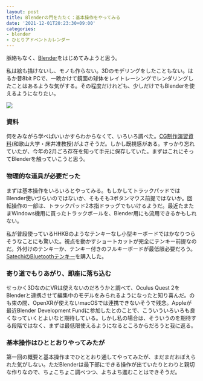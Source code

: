 ```yaml
---
layout: post
title: Blenderの門をたたく：基本操作をやってみる
date: '2021-12-01T20:23:30+09:00'
categories:
- blender
- ひとりアドベントカレンダー
---
```


脈絡もなく、[Blender](https://www.blender.org)をはじめてみようと思う。

私は絵も描けないし、モノも作らない。3Dのモデリングをしたこともない。はるか昔8bit PCで、一晩かけて鏡面の球体をレイトレーシングでレンダリングしたことはあるような気がする。その程度だけれども、少しだけでもBlenderを使えるようになりたい。

![](/blog/images/blender.jpg)

### 資料

何をみながら学べばいいかすらわからなくて、いろいろ調べた。[CG制作演習資料](http://web.wakayama-u.ac.jp/~tokoi/cgpe2020.html)(和歌山大学・床井准教授)がよさそうだ。しかし既視感がある。すっかり忘れていたが、今年の2月ごろ存在を知って手元に保存していた。まずはこれにそってBlenderを触っていこうと思う。

### 物理的な道具が必要だった

まずは基本操作をいろいろとやってみる。もしかしてトラックパッドではBlender使いづらいのではないか、そもそも3ボタンマウス前提ではないか。回転操作の一部は、トラックパッド2本指ドラッグでもいけるようだ。最近たまたまWindows機用に買ったトラックボールを、Blender用にも流用できるかもしれない。

私が普段使っているHHKBのようなテンキーなし小型キーボードではかなりつらそうなことにも驚いた。視点を動かすショートカットが完全にテンキー前提なのだ。外付けのテンキーか、テンキー付きのフルキーボードが最低限必要だろう。[SatechiのBluetoothテンキー](https://amzn.to/31fQsKQ)を購入した。

### 寄り道でもりあがり、即座に落ち込む

せっかく3DなのにVRは使えないのだろうかと調べて、Oculus Quest 2をBlenderと連携させて編集中のモデルをみられるようになったと知り喜んだ。のも束の間、OpenXRが使えないmacOSでは連携できないそうで残念。Appleが最近Blender Development Fundに参加したとのことで、こういういろいろも良くなっていくとよいなと期待している。しかし私の場合は、そういうのを期待する段階ではなく、まずは最低限使えるようになるところからだろうと我に返る。

### 基本操作はひととおりやってみたが

第一回の概要と基本操作までひととおり通してやってみたが、まだまだおぼえられた気がしない。ただBlenderは最下部にできる操作が出ていたりとわりと親切な作りなので、ちょこちょこ調べつつ、よちよち進むことはできそうだ。


